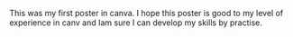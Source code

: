 This was my first poster in canva.
I hope this poster is good to my level of experience in canv and Iam sure I can develop my skills by practise.
